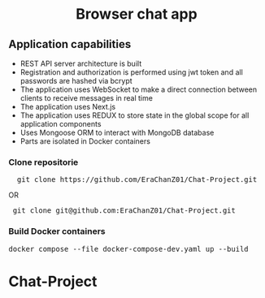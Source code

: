 <h1 align="center"> Browser chat app </h1>

<h2>Application capabilities</h2>
<ul>
  <li>REST API server architecture is built</li>
  <li>Registration and authorization is performed using jwt token and all passwords are hashed via bcrypt</li>
  <li>The application uses WebSocket to make a direct connection between clients to receive messages in real time</li>
  <li>The application uses Next.js </li>
  <li>The application uses REDUX to store state in the global scope for all application components </li>
  <li>Uses Mongoose ORM to interact with MongoDB database</li>
  <li>Parts are isolated in Docker containers</li>
</ul>

<h3>Clone repositorie</h3>
<div class="highlight highlight-source-shell notranslate position-relative overflow-auto" dir="auto">
  <pre>  git clone https://github.com/EraChanZ01/Chat-Project.git</pre>
</div>
<p>OR</p>
<div class="highlight highlight-source-shell notranslate position-relative overflow-auto" dir="auto">
  <pre> git clone git@github.com:EraChanZ01/Chat-Project.git</pre>
</div>

<h3>Build Docker containers</h3>
<div class="highlight highlight-source-shell notranslate position-relative overflow-auto" dir="auto">
  <pre>docker compose --file docker-compose-dev.yaml up --build</pre>
</div>

# Chat-Project
